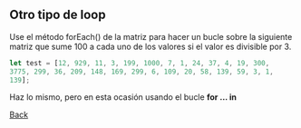 ## Otro tipo de loop

Use el método forEach() de la matriz para hacer un bucle sobre la siguiente matriz que sume 100 a cada uno de los valores si el valor es divisible por 3.

```javascript 
let test = [12, 929, 11, 3, 199, 1000, 7, 1, 24, 37, 4, 19, 300,
3775, 299, 36, 209, 148, 169, 299, 6, 109, 20, 58, 139, 59, 3, 1,
139];
```

Haz lo mismo, pero en esta ocasión usando el bucle __for ... in__

[Back](../../readme.md)